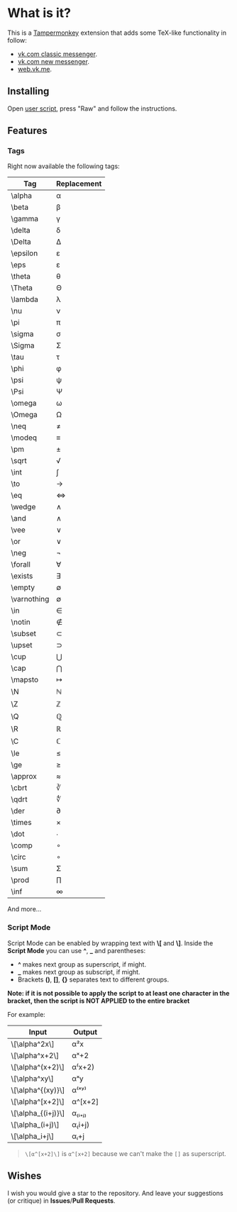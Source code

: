 # What is it?

This is a [Tampermonkey](https://chromewebstore.google.com/detail/tampermonkey/dhdgffkkebhmkfjojejmpbldmpobfkfo)
extension
that adds some TeX-like functionality in follow:
* [vk.com classic messenger](https://vk.com/im).
* [vk.com new messenger](https://vk.com/im).
* [web.vk.me](https://web.vk.me).

## Installing

Open [user script](mathex.user.js), press "Raw" and follow the instructions.

## Features

### Tags

Right now available the following tags:

| Tag         | Replacement |
|-------------|-------------|
| \alpha      | α           |
| \beta       | β           |
| \gamma      | γ           |
| \delta      | δ           |
| \Delta      | Δ           |
| \epsilon    | ε           |
| \eps        | ε           |
| \theta      | θ           |
| \Theta      | Θ           |
| \lambda     | λ           |
| \nu         | ν           |
| \pi         | π           |
| \sigma      | σ           |
| \Sigma      | Σ           |
| \tau        | τ           |
| \phi        | φ           |
| \psi        | ψ           |
| \Psi        | Ψ           |
| \omega      | ω           |
| \Omega      | Ω           |
| \neq        | ≠           |
| \modeq      | ≡           |
| \pm         | ±           |
| \sqrt       | √           |
| \int        | ∫           |
| \to         | →           |
| \eq         | ⇔           |
| \wedge      | ∧           |
| \and        | ∧           |
| \vee        | ∨           |
| \or         | ∨           |
| \neg        | ¬           |
| \forall     | ∀           |
| \exists     | ∃           |
| \empty      | ∅           |
| \varnothing | ∅           |
| \in         | ∈           |
| \notin      | ∉           |
| \subset     | ⊂           |
| \upset      | ⊃           |
| \cup        | ⋃           |
| \cap        | ⋂           |
| \mapsto     | ↦           |
| \N          | ℕ           |
| \Z          | ℤ           |
| \Q          | ℚ           |
| \R          | ℝ           |
| \C          | ℂ           |
| \le         | ≤           |
| \ge         | ≥           |
| \approx     | ≈           |
| \cbrt       | ∛           |
| \qdrt       | ∜           |
| \der        | ∂           |
| \times      | ×           |
| \dot        | ∙           |
| \comp       | ∘           |
| \circ       | ∘           |
| \sum        | Σ           |
| \prod       | ∏           |
| \inf        | ∞           |

And more...

### Script Mode

Script Mode can be enabled by wrapping text with __\\\[__ and __\\\]__.
Inside the __Script Mode__ you can use **^**, **_** and parentheses:

* **^** makes next group as superscript, if might.
* **_** makes next group as subscript, if might.
* Brackets **()**, **[]**, **{}** separates text to different groups.

__Note: if it is not possible to apply the script to at least one character in the bracket, 
then the script is NOT APPLIED to the entire bracket__

For example:

| Input                | Output   |
|----------------------|----------|
| \\\[\alpha^2x\\]     | α²x      |
| \\\[\alpha^x+2\\]    | αˣ+2     |
| \\\[\alpha^(x+2)\\]  | α⁽x+2)   |
| \\\[\alpha^xy\\]     | αˣy      |
| \\\[\alpha^{(xy)}\\]   | α⁽ˣʸ⁾    |
| \\\[\alpha^\[x+2]\\] | α^\[x+2] |
| \\\[\alpha_{(i+j)}\\]  | α₍ᵢ₊ⱼ₎    |
| \\\[\alpha_(i+j)\\]  | α₍i+j)    |
| \\\[\alpha_i+j\\]    | αᵢ+j    |

> `\[α^[x+2]\]` is `α^[x+2]` because we can't make the `[]` as superscript.

## Wishes

I wish you would give a star to the repository.
And leave your suggestions (or critique) in __Issues__/__Pull Requests__.